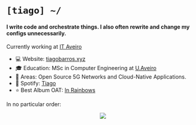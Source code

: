 # `[tiago] ~/`

#### I write code and orchestrate things. I also often rewrite and change my configs unnecessarily.

Currently working at [IT Aveiro](https://www.it.pt/ITSites/Index/3)<br>

- 💻 Website: [tiagobarros.xyz](https://tiagobarros.xyz)
- 🎓 Education: MSc in Computer Engineering at [U.Aveiro](https://www.ua.pt)
- 📄 Areas: Open Source 5G Networks and Cloud-Native Applications.
- 📀 Spotify: [Tiago](https://open.spotify.com/user/1177699548)
- ⭐️ Best Album OAT: [In Rainbows](https://open.spotify.com/album/5vkqYmiPBYLaalcmjujWxK)

In no particular order:

<p align="center">
  <a href="https://skillicons.dev">
    <img src="https://skillicons.dev/icons?i=go,py,neovim,kubernetes,docker,git,bash,linux,flask,fastapi,java" />
  </a>
</p>
